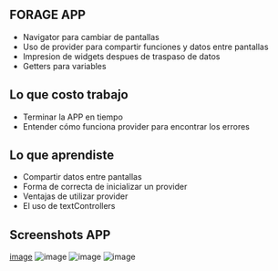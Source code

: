 ## FORAGE APP
* Navigator para cambiar de pantallas
* Uso de provider para compartir funciones y datos entre pantallas
* Impresion de widgets despues de traspaso de datos
* Getters para variables

## Lo que costo trabajo
* Terminar la APP en tiempo
* Entender cómo funciona provider para encontrar los errores

## Lo que aprendiste
* Compartir datos entre pantallas
* Forma de correcta de inicializar un provider
* Ventajas de utilizar provider
* El uso de textControllers

## Screenshots APP
[image](https://github.com/EmilianoJO/Forage/assets/115809049/631ef4f4-0f75-4b6f-8dca-55c14f798f08)
![image](https://github.com/EmilianoJO/Forage/assets/115809049/fff81f68-ee2c-47b2-be1f-86c7fbe1dc56)
![image](https://github.com/EmilianoJO/Forage/assets/115809049/964ffbd6-499e-41af-82eb-e673a0a8c6b2)
![image](https://github.com/EmilianoJO/Forage/assets/115809049/53a11c7b-5476-4eb4-b80b-cec3dfb5bcc6)
